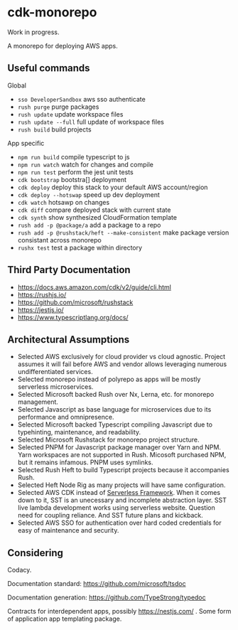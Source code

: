 # cdk-monorepo

Work in progress.

A monorepo for deploying AWS apps.

## Useful commands

Global

* `sso DeveloperSandbox` aws sso authenticate
* `rush purge` purge packages
* `rush update` update workspace files
* `rush update --full` full update of workspace files
* `rush build` build projects

App specific

* `npm run build`   compile typescript to js
* `npm run watch`   watch for changes and compile
* `npm run test`    perform the jest unit tests
* `cdk bootstrap`  bootstra[] deployment
* `cdk deploy`      deploy this stack to your default AWS account/region
* `cdk deploy --hotswap` speed up dev deployment
* `cdk watch`       hotsawp on changes
* `cdk diff`        compare deployed stack with current state
* `cdk synth`       show synthesized CloudFormation template
* `rush add -p @package/a` add a package to a repo
* `rush add -p @rushstack/heft --make-consistent` make package version consistant across monorepo
* `rushx test`      test a package within directory

## Third Party Documentation

* https://docs.aws.amazon.com/cdk/v2/guide/cli.html
* https://rushjs.io/
* https://github.com/microsoft/rushstack
* https://jestjs.io/ 
* https://www.typescriptlang.org/docs/

## Architectural Assumptions

* Selected AWS exclusively for cloud provider vs cloud agnostic. Project assumes it will fail before AWS and vendor allows leveraging numerous undifferentiated services.
* Selected monorepo instead of polyrepo as apps will be mostly serverless microservices.
* Selected Microsoft backed Rush over Nx, Lerna, etc. for monorepo management.  
* Selected Javascript as base language for microservices due to its performance and omnipresence.
* Selected Microsoft backed Typescript compiling Javascript due to typehinting, maintenance, and readability.  
* Selected Microsoft Rushstack for monorepo project structure.
* Selected PNPM for Javascript package manager over Yarn and NPM. Yarn workspaces are not supported in Rush. Micosoft purchased NPM, but it remains infamous. PNPM uses symlinks.
* Selected Rush Heft to build Typescript projects because it accompanies Rush.
* Selected Heft Node Rig as many projects will have same configuration.
* Selected AWS CDK instead of [Serverless Framework](https://github.com/serverless-stack/serverless-stack). When it comes down to it, SST is an unecessary and incomplete abstraction layer. SST live lambda development works using serverless website. Question need for coupling reliance. And SST future plans and kickback.
* Selected AWS SSO for authentication over hard coded credentials for easy of maintenance and security.

## Considering

Codacy.

Documentation standard:
https://github.com/microsoft/tsdoc

Documentation generation:
https://github.com/TypeStrong/typedoc

Contracts for interdependent apps, possibly https://nestjs.com/ .
Some form of application app templating package.